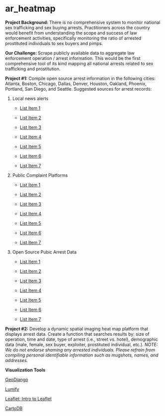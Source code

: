 # ar_heatmap

<b>Project Background: </b> There is no comprehensive system to monitor national sex trafficking and sex buying arrests. Practitioners across the country would benefit from understanding the scope and success of law enforcement activities, specifically monitoring the ratio of arrested prostituted individuals to sex buyers and pimps. 

<b>Our Challenge: </b> Scrape publicly available data to aggregate law enforcement operation / arrest information. This would be the first comprehensive tool of its kind mapping all national arrests related to sex trafficking and prostitution.

<b>Project #1:</b>  Compile open source arrest information in the following cities: Atlanta, Boston, Chicago, Dallas, Denver, Houston, Oakland, Phoenix, Portland, San Diego, and Seattle. Suggested sources for arrest records: 
<OL>
<LI>Local news alerts
<UL>
<LI><p><a href="http://www.fulcrumapp.com/" title="Title">
List Item 1</a></p>
<LI><p><a href="http://www.fulcrumapp.com/" title="Title">
List Item 2</a></p>
<LI><p><a href="http://www.fulcrumapp.com/" title="Title">
List Item 3</a></p>
<LI><p><a href="http://www.fulcrumapp.com/" title="Title">
List Item 4</a></p>
<LI><p><a href="http://www.fulcrumapp.com/" title="Title">
List Item 5</a></p>
<LI><p><a href="http://www.fulcrumapp.com/" title="Title">
List Item 6</a></p>
<LI><p><a href="http://www.fulcrumapp.com/" title="Title">
List Item 7</a></p>
</UL>
<LI>Public Complaint Platforms
<UL>
<LI><p><a href="http://www.fulcrumapp.com/" title="Title">
List Item 1</a></p>
<LI><p><a href="http://www.fulcrumapp.com/" title="Title">
List Item 2</a></p>
<LI><p><a href="http://www.fulcrumapp.com/" title="Title">
List Item 3</a></p>
<LI><p><a href="http://www.fulcrumapp.com/" title="Title">
List Item 4</a></p>
<LI><p><a href="http://www.fulcrumapp.com/" title="Title">
List Item 5</a></p>
<LI><p><a href="http://www.fulcrumapp.com/" title="Title">
List Item 6</a></p>
<LI><p><a href="http://www.fulcrumapp.com/" title="Title">
List Item 7</a></p>
</UL> 
<LI>Open Source Pubic Arrest Data
<UL>
<LI><p><a href="http://www.fulcrumapp.com/" title="Title">
List Item 1</a></p>
<LI><p><a href="http://www.fulcrumapp.com/" title="Title">
List Item 2</a></p>
<LI><p><a href="http://www.fulcrumapp.com/" title="Title">
List Item 3</a></p>
<LI><p><a href="http://www.fulcrumapp.com/" title="Title">
List Item 4</a></p>
<LI><p><a href="http://www.fulcrumapp.com/" title="Title">
List Item 5</a></p>
<LI><p><a href="http://www.fulcrumapp.com/" title="Title">
List Item 6</a></p>
<LI><p><a href="http://www.fulcrumapp.com/" title="Title">
List Item 7</a></p>
</UL> 
</OL>

<b>Project #2:</b> Develop a dynamic spatial imaging heat map platform that displays arrest data. Create a function that searches results by: size of operation, time and date, type of arrest (i.e., street vs. hotel), demographic data (male, female, sex buyer, exploiter, prostituted individual, etc.). <i>NOTE: We do not endorse shaming any arrested individuals. Please refrain from compiling personal identifiable information such as mugshots, names, and addresses. </i>



<b>Visualization Tools</b>
<p><a href="https://docs.djangoproject.com/en/1.8/ref/contrib/gis/" title="Title">
GeoDjango</a></p>
<p><a href="http://lumify.io/" title="Title">
Lumify</a></p>
<p><a href="http://leafletjs.com/" title="Title">
Leaflet</a>;<a href="https://github.com/EricSchles/leaflet_flask_basic" title="Title">
Intro to Leaflet</a> </p>
<p><a href="https://cartodb.com/" title="Title">
CartoDB</a></p>
